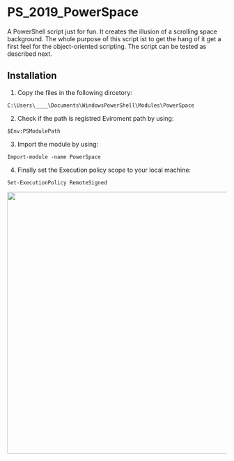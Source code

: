 # PS_2019_PowerSpace

A PowerShell script just for fun. It creates the illusion of a scrolling space background.
The whole purpose of this script ist to get the hang of it get a first feel for the object-oriented scripting.
The script can be tested as described next.

## Installation

1. Copy the files in the following dircetory:
```
C:\Users\____\Documents\WindowsPowerShell\Modules\PowerSpace
```
2. Check if the path is registred Eviroment path by using:
```
$Env:PSModulePath
```
3. Import the module by using:
```
Import-module -name PowerSpace
```
4. Finally set the Execution policy scope to your local machine:
```
Set-ExecutionPolicy RemoteSigned
```

<p>
<img src="https://github.com/LukasVoeller/PS_2019_PowerSpace/blob/master/Console.PNG" width="600" "v0.6.0"/>
</p>
